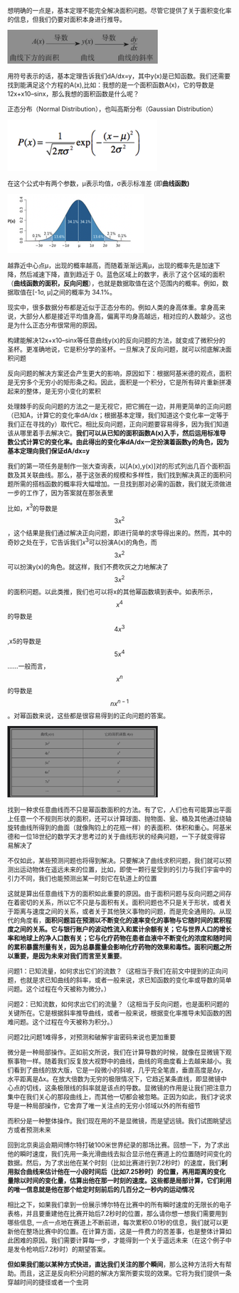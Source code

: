 想明确的一点是，基本定理不能完全解决面积问题。尽管它提供了关于面积变化率的信息，但我们仍要对面积本身进行推导。

<img src="./images/image-20240423173444159.png" alt="image-20240423173444159" style="zoom:33%;" />

用符号表示的话，基本定理告诉我们dA/dx=y，其中y(x)是已知函数。我们还需要找到能满足这个方程的A(x),比如：我想的是一个面积函数A(x)，它的导数是12x+x10–sinx，那么我想的面积函数是什么呢？

正态分布（Normal Distribution），也叫高斯分布（Gaussian Distribution）

<img src="./images/image-20240515215250696.png" alt="image-20240515215250696" style="zoom:50%;" />

在这个公式中有两个参数，μ表示均值，σ表示标准差 (即**曲线函数)**

<img src="./images/image-20240515215315829.png" alt="image-20240515215315829" style="zoom:30%;" />

越靠近中心点μ，出现的概率越高，而随着渐渐远离μ，出现的概率先是加速下降，然后减速下降，直到趋近于 0。蓝色区域上的数字，表示了这个区域的面积（**曲线函数的面积，反向问题**），也就是数据取值在这个范围内的概率。例如，数据取值在[-1σ, μ]之间的概率为 34.1%。

现实中，很多数据分布都是近似于正态分布的。例如人类的身高体重。拿身高来说，大部分人都是接近平均值身高，偏离平均身高越远，相对应的人数越少。这也是为什么正态分布很常用的原因。



构建能解决12x+x10–sinx等任意曲线y(x)的反向问题的方法，就变成了微积分的圣杯。更准确地说，它是积分学的圣杯。一旦解决了反向问题，就可以彻底解决面积问题

反向问题的解决方案还会产生更大的影响，原因如下：根据阿基米德的观点，面积是无穷多个无穷小的矩形条之和。因此，面积是一个积分，它是所有碎片重新拼凑起来的整体，是无穷小变化的累积

处理棘手的反向问题的方法之一是无视它，把它搁在一边，并用更简单的正向问题（已知A，计算它的变化率dA/dx；根据基本定理，我们知道这个变化率一定等于我们正在寻找的y）取代它。相比反向问题，正向问题要容易得多，因为我们知道该从哪里着手去解决它。**我们可以从已知的面积函数A(x)入手，然后运用标准导数公式计算它的变化率。由此得出的变化率dA/dx一定扮演着函数y的角色，因为基本定理向我们保证dA/dx=y**



我们的第一项任务是制作一张大查询表，以[A(x),y(x)]对的形式列出几百个面积函数及其关联曲线。那么，基于这张表的规模和多样性，我们找到解决真正的面积问题所需的搭档函数的概率将大幅增加。一旦找到那对必需的函数，我们就无须做进一步的工作了，因为答案就在那张表里

比如，$x^3$的导数是$$3x^2$$，这个结果是我们通过解决正向问题，即进行简单的求导得出来的。然而，其中的奇妙之处在于，它告诉我们$x^3$可以扮演A(x)的角色，而$$3x^2$$可以扮演y(x)的角色。就这样，我们不费吹灰之力地解决了$$3x^2$$的面积问题。以此类推，我们也可以将x的其他幂函数填到表中。如表所示，$$x^4$$的导数是$$4x^3$$,x5的导数是$$5x^4$$……一般而言，$$x^n$$的导数是$$nx^{n-1}$$​。对幂函数来说，这些都是很容易得到的正向问题的答案。

<img src="./images/image-20240424214542072.png" alt="image-20240424214542072" style="zoom:33%;" />

找到一种求任意曲线而不只是幂函数面积的方法。有了它，人们也有可能算出平面上任意一个不规则形状的面积，还可以计算球面、抛物面、瓮、桶及其他通过绕轴旋转曲线所得到的曲面（就像陶钧上的花瓶一样）的表面积、体积和重心。阿基米德和一位18世纪的数学天才思考过的关于曲线形状的经典问题，一下子就变得容易解决了

不仅如此，某些预测问题也将得到解决。只要解决了曲线求积问题，我们就可以预测出运动物体在遥远未来的位置，比如，即使一颗行星受到的引力与我们宇宙中的引力不同，我们也能预测出某一时刻它在轨道上的位置

这就是算出任意曲线下方的面积如此重要的原因。由于面积问题与反向问题之间存在着密切的关系，所以它不只是与面积有关。面积问题也不只是关于形状，或者关于距离与速度之间的关系，或者关于其他狭义事物的问题，而是完全通用的。从现代的角度看，**面积问题旨在预测以不断变化的速率变化的事物与它随时间的累积程度之间的关系。它与银行账户的波动性流入和累计余额有关；它与世界人口的增长率和地球上的净人口数有关；它与化疗药物在患者血液中不断变化的浓度和随时间的累积暴露剂量有关，因为总暴露量会影响化疗药物的效果和毒性。面积问题之所以重要，是因为未来对我们而言至关重要**。

问题1：已知流量，如何求出它们的流数？（这相当于我们在前文中提到的正向问题，也就是求已知曲线的斜率，或者一般来说，求已知函数的变化率或导数的简单问题。这个过程在今天被称为微分。）

问题2：已知流数，如何求出它们的流量？（这相当于反向问题，也是面积问题的关键所在。它是根据斜率推导曲线，或者一般来说，根据变化率推导未知函数的困难问题。这个过程在今天被称为积分。）

问题2比问题1难得多，对预测和破解宇宙密码来说也更加重要



微分是一种局部操作。正如前文所说，我们在计算导数的时候，就像在显微镜下观察事物一样。随着我们反复放大视野中的曲线，曲线的弯曲度看上去越来越小。我们看到了曲线的放大版，它是一段微小的斜坡，几乎完全笔直，垂直高度是Δy，水平距离是Δx。在放大倍数为无穷的极限情况下，它趋近某条直线，即显微镜中心点的切线，这条极限线的斜率就是该点的导数。显微镜的作用是让我们把注意力集中在我们关心的那段曲线上，而其他一切都会被忽略。正因为如此，我们才说求导是一种局部操作，它舍弃了唯一关注点的无穷小邻域以外的所有细节

而积分是一种整体操作。我们现在用的不是显微镜，而是望远镜。我们试图眺望远方或者预测未来

回到北京奥运会期间博尔特打破100米世界纪录的那场比赛。回想一下，为了求出他的瞬时速度，我们先用一条光滑曲线去拟合显示他在赛道上的位置随时间变化的数据。然后，为了求出他在某个时刻（比如比赛进行到7.2秒时）的速度，我们**利用拟合曲线来估计他在一小段时间后（比如7.25秒时）的位置，再用距离的变化量除以时间的变化量，估算出他在那一时刻的速度。这些都是局部计算，它们利用的唯一信息就是他在那个给定时刻前后的几百分之一秒内的运动情况**

相比之下，如果我们拿到一份展示博尔特在比赛中的所有瞬时速度的无限长的电子表格，并且要重建他在比赛开始后7.2秒时的位置，那么请你想一想我们需要用到哪些信息, 一点一点地在赛道上不断前进，每次累积0.01秒的信息，我们就可以更新他在整场比赛中的位置。在计算方面，这是一件费力的苦差事，也是整体计算如此困难的原因。我们需要计算每一步，才能得到一个关于遥远未来（在这个例子中是发令枪响后7.2秒时）的期望答案。

**但如果我们能以某种方式快进，直达我们关注的那个瞬间**，那么这种方法将大有帮助。而且，这正是反向积分问题的解决方案所要实现的效果。它将为我们提供一条穿越时间的捷径或者一个虫洞















